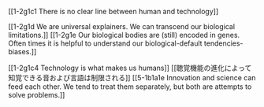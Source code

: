 [[1-2g1c1 There is no clear line between human and technology]]

[[1-2g1d We are universal explainers. We can transcend our biological limitations.]]
[[1-2g1e Our biological bodies are (still) encoded in genes. Often times it is helpful to understand our biological-default tendencies-biases.]]

[[1-2g1c4 Technology is what makes us humans]]
[[聴覚機能の進化によって知覚できる音および言語は制限される]]
[[5-1b1a1e Innovation and science can feed each other. We tend to treat them separately, but both are attempts to solve problems.]]

